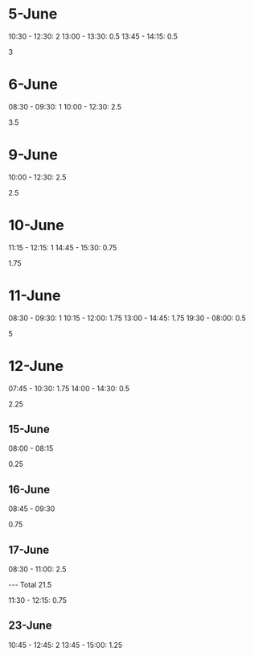 # 5-June

10:30 - 12:30: 2
13:00 - 13:30: 0.5
13:45 - 14:15: 0.5

3

# 6-June

08:30 - 09:30: 1
10:00 - 12:30: 2.5

3.5

# 9-June

10:00 - 12:30: 2.5

2.5

# 10-June

11:15 - 12:15: 1
14:45 - 15:30: 0.75

1.75

# 11-June

08:30 - 09:30: 1
10:15 - 12:00: 1.75
13:00 - 14:45: 1.75
19:30 - 08:00: 0.5

5

# 12-June

07:45 - 10:30: 1.75
14:00 - 14:30: 0.5

2.25

## 15-June

08:00 - 08:15

0.25

## 16-June

08:45 - 09:30

0.75

## 17-June

08:30 - 11:00: 2.5

--- Total 21.5

11:30 - 12:15: 0.75


## 23-June

10:45 - 12:45: 2
13:45 - 15:00: 1.25
